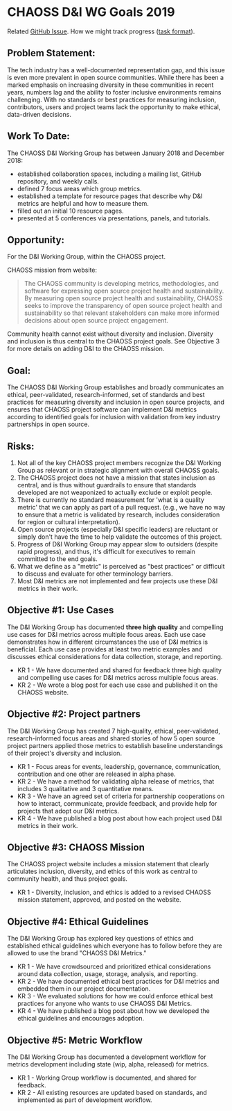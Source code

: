 # CHAOSS D&I WG Goals 2019

Related [GitHub Issue](https://github.com/chaoss/wg-diversity-inclusion/issues/123).
How we might track progress ([task format](https://github.com/mozilla/community-development/blob/master/ISSUE_TEMPLATE.md)).


## Problem Statement:

The tech industry has a well-documented representation gap, and this issue is even more prevalent in open source communities. While there has been a marked emphasis on increasing diversity in these communities in recent years, numbers lag and the ability to foster inclusive environments remains challenging. With no standards or best practices for measuring inclusion, contributors, users and project teams lack the opportunity to make ethical, data-driven decisions.


## Work To Date:

The CHAOSS D&I Working Group has between January 2018 and December 2018:

* established collaboration spaces, including a mailing list, GitHub repository, and weekly calls.
* defined 7 focus areas which group metrics.
* established a template for resource pages that describe why D&I metrics are helpful and how to measure them.
* filled out an initial 10 resource pages.
* presented at 5 conferences via presentations, panels, and tutorials.


## Opportunity:

For the D&I Working Group, within the CHAOSS project.

CHAOSS mission from website:

> The CHAOSS community is developing metrics, methodologies, and software for expressing open source project health and sustainability. By measuring open source project health and sustainability, CHAOSS seeks to improve the transparency of open source project health and sustainability so that relevant stakeholders can make more informed decisions about open source project engagement.

Community health cannot exist without diversity and inclusion. Diversity and inclusion is thus central to the CHAOSS project goals. See Objective 3 for more details on adding D&I to the CHAOSS mission.


## Goal:

The CHAOSS D&I Working Group establishes and broadly communicates an ethical, peer-validated, research-informed, set of standards and best practices for measuring diversity and inclusion in open source projects, and ensures that CHAOSS project software can implement D&I metrics according to identified goals for inclusion with validation from key industry partnerships in open source.


## Risks:

1. Not all of the key CHAOSS project members recognize the D&I Working Group as relevant or in strategic alignment with overall CHAOSS goals.
2. The CHAOSS project does not have a mission that states inclusion as central, and is thus without guardrails to ensure that standards developed are not weaponized to actually exclude or exploit people.
3. There is currently no standard measurement for 'what is a quality metric' that we can apply as part of a pull request. (e.g., we have no way to ensure that a metric is validated by research, includes consideration for region or cultural interpretation).
4. Open source projects (especially D&I specific leaders) are reluctant or simply don't have the time to help validate the outcomes of this project.
5. Progress of D&I Working Group may appear slow to outsiders (despite rapid progress), and thus, it's difficult for executives to remain committed to the end goals.
6. What we define as a "metric" is perceived as "best practices" or difficult to discuss and evaluate for other terminology barriers.
7. Most D&I metrics are not implemented and few projects use these D&I metrics in their work.


## Objective #1: Use Cases

The D&I Working Group has documented **three high quality** and compelling use cases for D&I metrics across multiple focus areas. Each use case demonstrates how in different circumstances the use of D&I metrics is beneficial. Each use case provides at least two metric examples and discusses ethical considerations for data collection, storage, and reporting.

* KR 1 - We have documented and shared for feedback three high quality and compelling use cases for D&I metrics across multiple focus areas.
* KR 2 - We wrote a blog post for each use case and published it on the CHAOSS website.


## Objective #2: Project partners

The D&I Working Group has created 7 high-quality, ethical, peer-validated, research-informed focus areas and shared stories of how 5 open source project partners applied those metrics to establish baseline understandings of their project's diversity and inclusion.

* KR 1 - Focus areas for events, leadership, governance, communication, contribution and one other are released in alpha phase.
* KR 2 - We have a method for validating alpha release of metrics, that includes 3 qualitative and 3 quantitative means.
* KR 3 - We have an agreed set of criteria for partnership cooperations on how to interact, communicate, provide feedback, and provide help for projects that adopt our D&I metrics.
* KR 4 - We have published a blog post about how each project used D&I metrics in their work.


## Objective #3: CHAOSS Mission

The CHAOSS project website includes a mission statement that clearly articulates inclusion, diversity, and ethics of this work as central to community health, and thus project goals.

* KR 1 -  Diversity, inclusion, and ethics is added to a revised CHAOSS mission statement, approved, and posted on the website.


## Objective #4: Ethical Guidelines

The D&I Working Group has explored key questions of ethics and established ethical guidelines which everyone has to follow before they are allowed to use the brand "CHAOSS D&I Metrics."  

* KR 1 - We have crowdsourced and prioritized ethical considerations around data collection, usage, storage, analysis, and reporting.
* KR 2 - We have documented ethical best practices for D&I metrics and embedded them in our project documentation.
* KR 3 - We evaluated solutions for how we could enforce ethical best practices for anyone who wants to use CHAOSS D&I Metrics.
* KR 4 - We have published a blog post about how we developed the ethical guidelines and encourages adoption.


## Objective #5: Metric Workflow

The D&I Working Group has documented a development workflow for metrics development including state (wip, alpha, released) for metrics.

* KR 1 - Working Group workflow is documented, and shared for feedback.
* KR 2 - All existing resources are updated based on standards, and implemented as part of development workflow.
